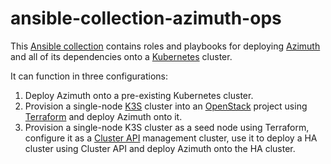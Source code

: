 # ansible-collection-azimuth-ops

This [Ansible collection](https://docs.ansible.com/ansible/latest/user_guide/collections_using.html)
contains roles and playbooks for deploying [Azimuth](https://github.com/stackhpc/azimuth) and
all of its dependencies onto a [Kubernetes](https://kubernetes.io/) cluster.

It can function in three configurations:

  1. Deploy Azimuth onto a pre-existing Kubernetes cluster.
  1. Provision a single-node [K3S](https://k3s.io/) cluster into an
     [OpenStack](https://www.openstack.org/) project using [Terraform](https://www.terraform.io/)
     and deploy Azimuth onto it.
  1. Provision a single-node K3S cluster as a seed node using Terraform, configure
     it as a [Cluster API](https://cluster-api.sigs.k8s.io/) management cluster, use it
     to deploy a HA cluster using Cluster API and deploy Azimuth onto the HA cluster.
